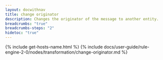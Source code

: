 ```yaml
---
layout: docwithnav
title: change originator
description: Changes the originator of the message to another entity.
breadcrumbs: "true"
breadcrumbs-steps: "2"
hidetoc: "true"
---
```


{% include get-hosts-name.html %}
{% include docs/user-guide/rule-engine-2-0/nodes/transformation/change-originator.md %}
